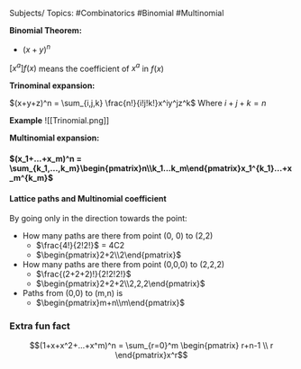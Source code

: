 Subjects/ Topics: #Combinatorics #Binomial #Multinomial


**Binomial Theorem:**
- $(x+y)^n$ 

$[x^a]f(x)$ means the coefficient of $x^a$ in $f(x)$

**Trinominal expansion:**

$(x+y+z)^n = \sum_{i,j,k} \frac{n!}{i!j!k!}x^iy^jz^k$
Where $i+j+k=n$

**Example**
![[Trinomial.png]]

**Multinomial expansion:**
#### $(x_1+...+x_m)^n = \sum_{k_1,...,k_m}\begin{pmatrix}n\\k_1...k_m\end{pmatrix}x_1^{k_1}...+x_m^{k_m}$  
#### Lattice paths and Multinomial coefficient

By going only in the direction towards the point:
- How many paths are there from point (0, 0) to (2,2)
	- $\frac{4!}{2!2!}$ = 4C2
	- $\begin{pmatrix}2+2\\2\end{pmatrix}$
- How many paths are there from point (0,0,0) to (2,2,2)
	- $\frac{(2+2+2)!}{2!2!2!}$
	- $\begin{pmatrix}2+2+2\\2,2,2\end{pmatrix}$
- Paths from (0,0) to (m,n) is
	- $\begin{pmatrix}m+n\\m\end{pmatrix}$

### Extra fun fact

$$(1+x+x^2+...+x^m)^n = \sum_{r=0}^m \begin{pmatrix} r+n-1 \\ r \end{pmatrix}x^r$$